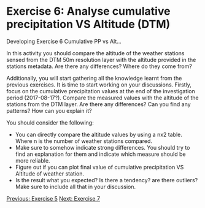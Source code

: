 # Exercise 6: Analyse cumulative precipitation VS Altitude (DTM)
Developing Exercise 6 Cumulative PP vs Alt...

In this activity you should compare the altitude of the weather stations sensed from the DTM 50m 
resolution layer with the altitude provided in the stations metadata. Are there any differences? 
Where do they come from? 

Additionally, you will start gathering all the knowledge learnt from the previous exercises.
It is time to start working on your discussions. Firstly, focus on the cumulative precipitation
values at the end of the investigation period (2017-08-17?). Compare the measured values with
the altitude of the stations from the DTM layer. Are there any differences? Can you find any patterns?
How can you explain it?

You should consider the following:
- You can directly compare the altitude values by using a nx2 table. Where n is the number of 
weather stations compared.
- Make sure to somehow indicate strong differences. You should try to find an explanation for them and
indicate which measure should be more reliable.
- Figure out if you can plot final value of cumulative precipitation VS Altitude of weather station.
- Is the result what you expected? Is there a tendency? are there outliers? Make sure to include
all that in your discussion.

[Previous: Exercise 5](ex5.md)
[Next: Exercise 7](ex7.md)